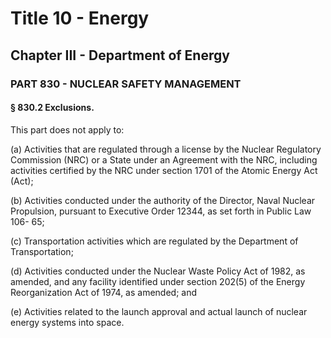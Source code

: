 
# Title 10 - Energy
## Chapter III - Department of Energy
### PART 830 - NUCLEAR SAFETY MANAGEMENT
#### § 830.2 Exclusions.

This part does not apply to:

(a) Activities that are regulated through a license by the Nuclear Regulatory Commission (NRC) or a State under an Agreement with the NRC, including activities certified by the NRC under section 1701 of the Atomic Energy Act (Act);

(b) Activities conducted under the authority of the Director, Naval Nuclear Propulsion, pursuant to Executive Order 12344, as set forth in Public Law 106- 65;

(c) Transportation activities which are regulated by the Department of Transportation;

(d) Activities conducted under the Nuclear Waste Policy Act of 1982, as amended, and any facility identified under section 202(5) of the Energy Reorganization Act of 1974, as amended; and

(e) Activities related to the launch approval and actual launch of nuclear energy systems into space.
